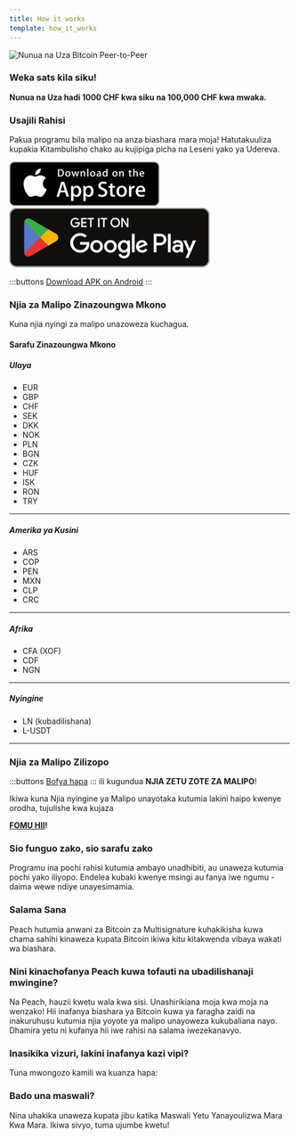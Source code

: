 ```yaml
---
title: How it works
template: how_it_works
---
```


<!--[teaser]-->

![Nunua na Uza Bitcoin Peer-to-Peer](/img/how-it-works/buy-and-sell-bitcoin-peer-to-peer.png)

### Weka sats <span>kila siku</span>!

**Nunua na Uza hadi 1000 CHF kwa siku na 100,000 CHF kwa mwaka.**

<!--[easy registration]-->

### Usajili Rahisi

Pakua programu bila malipo na anza biashara mara moja! Hatutakuuliza kupakia Kitambulisho chako au kujipiga picha na Leseni yako ya Udereva.

<div>
  <div class="md:flex items-end">
    <a href="https://testflight.apple.com/join/wfSPFEWG"><img class="h-180px md:h-90px" src="/img/home/download-on-the-app-store.svg" alt="Donwload Bitcoin app on the App Store without KYC verification"></a>
    <a class="md:ml-4" href="https://play.google.com/store/apps/details?id=com.peachbitcoin.peach.mainnet"><img class="h-180px md:h-90px" src="/img/home/get-it-on-google-play.svg" alt="Get Bitcoin app on Google Play store without ID verificatiot"></a>
  </div>

:::buttons
[Download APK on Android](/apk/)
:::

</div>

<!--[payment_methods]-->

### Njia za Malipo Zinazoungwa Mkono

Kuna njia nyingi za malipo unazoweza kuchagua.

#### Sarafu Zinazoungwa Mkono

##### Ulaya

- EUR
- GBP
- CHF
- SEK
- DKK
- NOK
- PLN
- BGN
- CZK
- HUF
- ISK
- RON
- TRY

---

##### Amerika ya Kusini

- ARS
- COP
- PEN
- MXN
- CLP
- CRC

---

##### Afrika

- CFA (XOF)
- CDF
- NGN

---

##### Nyingine

- LN (kubadilishana)
- L-USDT

---

### Njia za Malipo Zilizopo

:::buttons
[Bofya hapa](https://docs.google.com/spreadsheets/d/1uqotdlQ1woALJnsLOJMwe21J4KvTvv3cnEqERqCUicg/?usp=sharing)
:::
ili kugundua **NJIA ZETU ZOTE ZA MALIPO**!

Ikiwa kuna Njia nyingine ya Malipo unayotaka kutumia lakini haipo kwenye orodha, tujulishe kwa kujaza
<br>

**[FOMU HII](https://ncxldazr6m4.typeform.com/to/SJljDnae)!**

<!--[self_custody]-->

### Sio funguo zako, sio sarafu zako

Programu ina pochi rahisi kutumia ambayo unadhibiti, au unaweza kutumia pochi yako iliyopo. Endelea kubaki kwenye msingi au fanya iwe ngumu - daima wewe ndiye unayesimamia.

<!--[security]-->

### Salama Sana

Peach hutumia anwani za Bitcoin za Multisignature kuhakikisha kuwa chama sahihi kinaweza kupata Bitcoin ikiwa kitu kitakwenda vibaya wakati wa biashara.

<!--[difference]-->

### Nini kinachofanya Peach kuwa tofauti na ubadilishanaji mwingine?

Na Peach, hauzii kwetu wala kwa sisi.
Unashirikiana moja kwa moja na wenzako!
Hii inafanya biashara ya Bitcoin kuwa ya faragha zaidi na inakuruhusu kutumia njia yoyote ya malipo unayoweza kukubaliana nayo.
Dhamira yetu ni kufanya hii iwe rahisi na salama iwezekanavyo.

<!--[sounds_cool]-->

### Inasikika vizuri, lakini inafanya kazi vipi?

Tuna mwongozo kamili wa kuanza hapa:

<!--[questions]-->

### Bado una maswali?

Nina uhakika unaweza kupata jibu katika Maswali Yetu Yanayoulizwa Mara Kwa Mara.
Ikiwa sivyo, tuma ujumbe kwetu!
